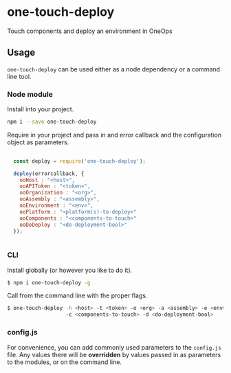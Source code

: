 # one-touch-deploy
Touch components and deploy an environment in OneOps

## Usage
`one-touch-deploy` can be used either as a node dependency or a command line tool.

### Node module
Install into your project.

```sh
npm i --save one-touch-deploy
```
Require in your project and pass in and error callback and the configuration object as parameters.

```js
  
  const deploy = require('one-touch-deploy');

  deploy(errorcallback, {
    ooHost : "<host>",
    ooAPIToken : "<token>",
    ooOrganization : "<org>",
    ooAssembly : "<assembly>",
    ooEnvironment : "<env>",
    ooPlatform : "<platform(s)-to-deploy>"
    ooComponents : "<components-to-touch>"
    ooDoDeploy : "<do-deployment-bool>"
  });
  
```


### CLI
Install globally (or however you like to do it).

```sh
$ npm i one-touch-deploy -g
```

Call from the command line with the proper flags.

```sh
$ one-touch-deploy -h <host> -t <token> -o <org> -a <assembly> -e <env> -p <platform>
                   -c <components-to-touch> -d <do-deployment-bool>
```

### config.js
For convenience, you can add commonly used parameters to the `config.js` file.
Any values there will be __overridden__ by values passed in as parameters to the modules, or on the command line.
  
